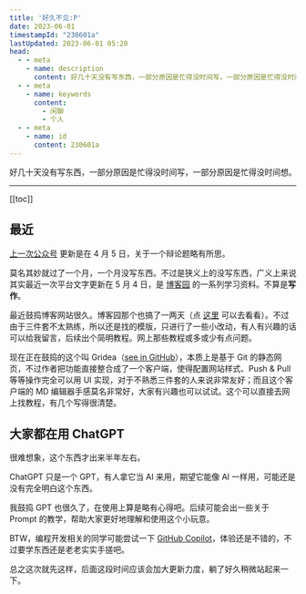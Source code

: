```yaml
---
title: '好久不见:P'
date: 2023-06-01
timestampId: "230601a"
lastUpdated: 2023-06-01 05:20
head:
  - - meta
    - name: description
      content: 好几十天没有写东西，一部分原因是忙得没时间写，一部分原因是忙得没时间想。
  - - meta
    - name: keywords
      content:
        - 闲聊
        - 个人
  - - meta
    - name: id
      content: 230601a
---
```


好几十天没有写东西，一部分原因是忙得没时间写，一部分原因是忙得没时间想。

---

[[toc]]

## 最近

[上一次公众号](https://mp.weixin.qq.com/s?__biz=Mzg3Mjc2MDE2OA==&mid=2247483963&idx=1&sn=bf3d40c677e588cd9c1fdf1a23ba7144&chksm=ceeb143cf99c9d2a2746ab153396f3053c6e2f15eb42c5fc03d025eedcedf5453b209f42d21b&token=1755124329&lang=zh_CN#rd) 更新是在 4 月 5 日，关于一个辩论题略有所思。

莫名其妙就过了一个月，一个月没写东西。不过是狭义上的没写东西，广义上来说其实最近一次平台文字更新在 5 月 4 日，是 [博客园](https://www.cnblogs.com/ypsr/articles/17372913.html) 的一系列学习资料。不算是**写作**。

最近鼓捣博客网站很久。博客园那个也搞了一两天（点 [这里](https://www.cnblogs.com/ypsr/) 可以去看看）。不过由于三件套不太熟练，所以还是找的模版，只进行了一些小改动，有人有兴趣的话可以给我留言，后续出个简明教程。网上那些教程或多或少有点问题。

现在正在鼓捣的这个叫 Gridea（[see in GitHub](https://github.com/getgridea/gridea)），本质上是基于 Git 的静态网页，不过作者把功能直接整合成了一个客户端，使得配置网站样式、Push & Pull 等等操作完全可以用 UI 实现，对于不熟悉三件套的人来说非常友好；而且这个客户端的 MD 编辑器手感莫名非常好，大家有兴趣也可以试试。这个可以直接去网上找教程，有几个写得很清楚。

## 大家都在用 ChatGPT

很难想象，这个东西才出来半年左右。

ChatGPT 只是一个 GPT，有人拿它当 AI 来用，期望它能像 AI 一样用，可能还是没有完全明白这个东西。

我鼓捣 GPT 也很久了，在使用上算是略有心得吧。后续可能会出一些关于 Prompt 的教学，帮助大家更好地理解和使用这个小玩意。

BTW，编程开发相关的同学可能尝试一下 [GitHub Copilot](https://github.com/features/copilot/)，体验还是不错的，不过要学东西还是老老实实手搓吧。

总之这次就先这样，后面这段时间应该会加大更新力度，躺了好久稍微站起来一下。
